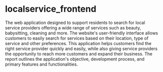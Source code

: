 # localservice_frontend
The web application designed to support residents to search for local service providers offering a wide range of services such as beauty, babysitting, cleaning and more.
The website's user-friendly interface allows customers to easily search for services based on their location, type of service and other preferences. 
This application helps customers find the right service provider quickly and easily, while also giving service providers the opportunity to reach more customers and expand their business. The report outlines the application's objective, development process, and primary features and functionalities.
